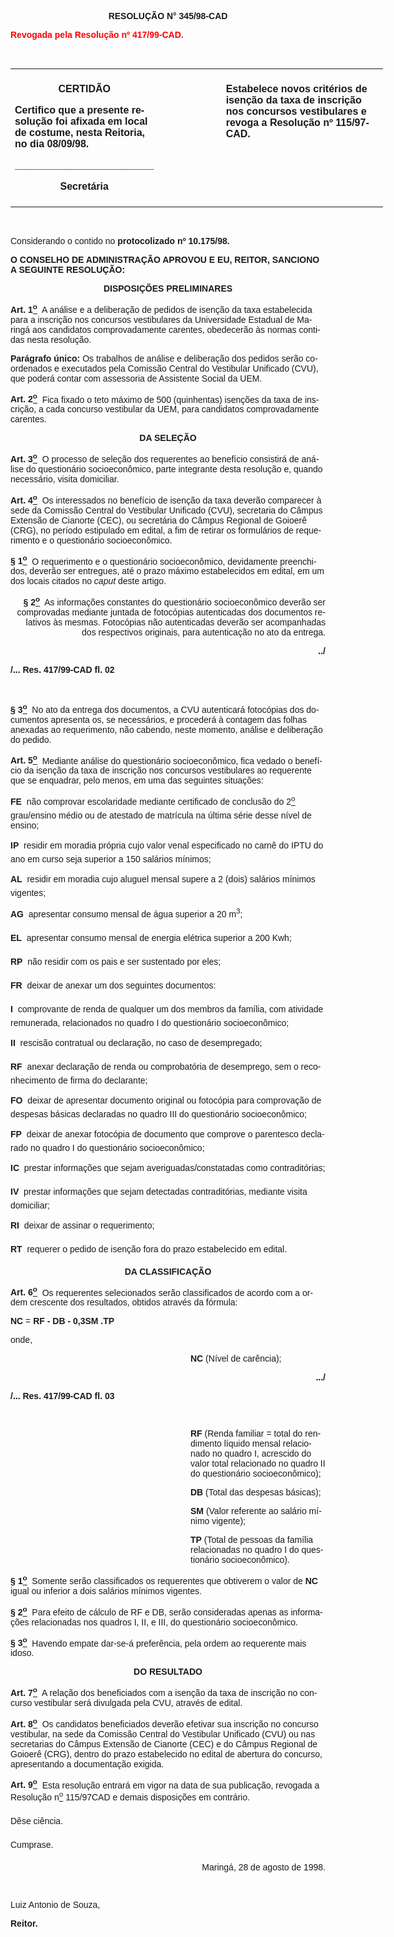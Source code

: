 <body lang=PT-BR style='tab-interval:35.4pt'>

<div class=Section1>

<p align=center style='text-align:center'><b><span style='font-family:Arial'>RESOLUÇÃO
N° 345/98-CAD<o:p></o:p></span></b></p>

<p><b><span style='font-family:Arial;color:red'>Revogada pela Resolução nº
417/99-CAD.<o:p></o:p></span></b></p>

<p><b><span style='font-family:Arial'>&nbsp;<o:p></o:p></span></b></p>

<table border=0 cellspacing=0 cellpadding=0 width=596 style='width:447.0pt;
 mso-cellspacing:0cm;mso-padding-alt:5.25pt 5.25pt 5.25pt 5.25pt'>
 <tr>
  <td width="33%" valign=top style='width:33.0%;padding:5.25pt 5.25pt 5.25pt 5.25pt'>
  <p align=center style='text-align:center'><b><span style='mso-bidi-font-size:
  7.5pt;font-family:Arial'>CERTIDÃO<o:p></o:p></span></b></p>
  <p><b><span style='mso-bidi-font-size:7.5pt;font-family:Arial'>Certifico que
  a presente resolução foi afixada em local de costume, nesta Reitoria, no dia </span></b><b><span
  style='font-family:Arial'>08/09/98</span></b><b><span style='mso-bidi-font-size:
  7.5pt;font-family:Arial'>.<o:p></o:p></span></b></p>
  <p><b><span style='mso-bidi-font-size:7.5pt;font-family:Arial'>_________________________<o:p></o:p></span></b></p>
  <p align=center style='text-align:center'><b><span style='mso-bidi-font-size:
  7.5pt;font-family:Arial'>Secretária</span></b><span style='font-family:Arial'><o:p></o:p></span></p>
  </td>
  <td width="19%" valign=top style='width:19.0%;padding:5.25pt 5.25pt 5.25pt 5.25pt'>
  <p class=MsoNormal><span style='font-size:12.0pt;mso-bidi-font-size:10.0pt;
  font-family:Arial'>&nbsp;</span><span style='font-size:12.0pt;font-family:
  Arial;mso-fareast-font-family:"Arial Unicode MS"'><o:p></o:p></span></p>
  </td>
  <td width="48%" valign=top style='width:48.0%;padding:5.25pt 5.25pt 5.25pt 5.25pt'>
  <p><b><span style='font-family:Arial'>Estabelece novos critérios de isenção
  da taxa de inscrição nos concursos vestibulares e revoga a Resolução nº
  115/97-CAD.</span></b><span style='font-family:Arial'><o:p></o:p></span></p>
  </td>
 </tr>
</table>

<p><span style='font-family:Arial'>&nbsp;<o:p></o:p></span></p>

<p><span style='font-family:Arial'>Considerando o contido no <b>protocolizado
nº 10.175/98.<o:p></o:p></b></span></p>

<p><b><span style='mso-bidi-font-size:13.5pt;font-family:Arial'>O CONSELHO DE
ADMINISTRAÇÃO APROVOU E EU, REITOR, SANCIONO A SEGUINTE RESOLUÇÃO:<o:p></o:p></span></b></p>

<p align=center style='text-align:center'><b><span style='font-family:Arial'>DISPOSIÇÕES
PRELIMINARES<o:p></o:p></span></b></p>

<p><b><span style='font-family:Arial'>Art. 1<u><sup>o</sup></u></span></b><span
style='font-family:Arial'>&nbsp; A análise e a deliberação de pedidos de
isenção da taxa estabelecida para a inscrição nos concursos vestibulares da
Universidade Estadual de Maringá aos candidatos comprovadamente carentes,
obedecerão às normas contidas nesta resolução.<o:p></o:p></span></p>

<p><b><span style='font-family:Arial'>Parágrafo único:</span></b><span
style='font-family:Arial'> Os trabalhos de análise e deliberação dos pedidos
serão coordenados e executados pela Comissão Central do Vestibular Unificado
(CVU), que poderá contar com assessoria de Assistente Social da UEM.<o:p></o:p></span></p>

<p><b><span style='font-family:Arial'>Art. 2<u><sup>o</sup></u></span></b><span
style='font-family:Arial'>&nbsp; Fica fixado o teto máximo de 500 (quinhentas)
isenções da taxa de inscrição, a cada concurso vestibular da UEM, para
candidatos comprovadamente carentes.<o:p></o:p></span></p>

<p align=center style='text-align:center'><b><span style='font-family:Arial'>DA
SELEÇÃO<o:p></o:p></span></b></p>

<p><b><span style='font-family:Arial'>Art. 3<u><sup>o</sup></u></span></b><span
style='font-family:Arial'>&nbsp; O processo de seleção dos requerentes ao
benefício consistirá de análise do questionário socioeconômico, parte
integrante desta resolução e, quando necessário, visita domiciliar.<o:p></o:p></span></p>

<p><b><span style='font-family:Arial'>Art. 4<u><sup>o</sup></u></span></b><span
style='font-family:Arial'>&nbsp; Os interessados no benefício de isenção da
taxa deverão comparecer à sede da Comissão Central do Vestibular Unificado
(CVU), secretaria do Câmpus Extensão de Cianorte (CEC), ou secretária do Câmpus
Regional de Goioerê (CRG), no período estipulado em edital, a fim de retirar os
formulários de requerimento e o questionário socioeconômico.<o:p></o:p></span></p>

<p><b><span style='font-family:Arial'>§&nbsp;1<u><sup>o</sup></u></span></b><span
style='font-family:Arial'>&nbsp; O requerimento e o questionário
socioeconômico, devidamente preenchidos, deverão ser entregues, até o prazo
máximo estabelecidos em edital, em um dos locais citados no <i>caput</i> deste
artigo.<o:p></o:p></span></p>

<p align=right style='text-align:right'><b><span style='font-family:Arial'>§&nbsp;2<u><sup>o</sup></u></span></b><span
style='font-family:Arial'>&nbsp; As informações constantes do questionário
socioeconômico deverão ser comprovadas mediante juntada de fotocópias
autenticadas dos documentos relativos às mesmas. Fotocópias não autenticadas
deverão ser acompanhadas dos respectivos originais, para autenticação no ato da
entrega.<o:p></o:p></span></p>

<p align=right style='text-align:right'><b><span lang=ES-TRAD style='font-family:
Arial;mso-ansi-language:ES-TRAD'>../<o:p></o:p></span></b></p>

<p><b><span lang=ES-TRAD style='font-family:Arial;mso-ansi-language:ES-TRAD'>/...
Res. 417/99-CAD fl. 02<o:p></o:p></span></b></p>

<p><span lang=ES-TRAD style='font-family:Arial;mso-ansi-language:ES-TRAD'>&nbsp;<o:p></o:p></span></p>

<p><b><span style='font-family:Arial'>§&nbsp;3<u><sup>o</sup></u></span></b><span
style='font-family:Arial'>&nbsp; No ato da entrega dos documentos, a CVU
autenticará fotocópias dos documentos apresenta os, se necessários, e procederá
à contagem das folhas anexadas ao requerimento, não cabendo, neste momento,
análise e deliberação do pedido.<o:p></o:p></span></p>

<p><b><span style='font-family:Arial'>Art. 5<u><sup>o</sup></u></span></b><span
style='font-family:Arial'>&nbsp; Mediante análise do questionário
socioeconômico, fica vedado o benefício da isenção da taxa de inscrição nos
concursos vestibulares ao requerente que se enquadrar, pelo menos, em uma das
seguintes situações: <o:p></o:p></span></p>

<p><b><span style='font-family:Arial'>FE</span></b><span style='font-family:
Arial'>&nbsp;&nbsp;não comprovar escolaridade mediante certificado de
conclusão do 2<u><sup>o</sup></u> grau/ensino médio ou de atestado de matrícula
na última série desse nível de ensino; <o:p></o:p></span></p>

<p><b><span style='font-family:Arial'>IP</span></b><span style='font-family:
Arial'>&nbsp;&nbsp;residir em moradia própria cujo valor venal especificado no
carnê do IPTU do ano em curso seja superior a 150 salários mínimos;<o:p></o:p></span></p>

<p><b><span style='font-family:Arial'>AL</span></b><span style='font-family:
Arial'>&nbsp;&nbsp;residir em moradia cujo aluguel mensal supere a 2 (dois)
salários mínimos vigentes;<o:p></o:p></span></p>

<p><b><span style='font-family:Arial'>AG&nbsp;</span></b><span
style='font-family:Arial'>&nbsp;apresentar consumo mensal de água superior a
20 m<sup>3</sup>;<o:p></o:p></span></p>

<p><b><span style='font-family:Arial'>EL</span></b><span style='font-family:
Arial'>&nbsp;&nbsp;apresentar consumo mensal de energia elétrica superior a
200 Kwh;<o:p></o:p></span></p>

<p><b><span style='font-family:Arial'>RP</span></b><span style='font-family:
Arial'>&nbsp;&nbsp;não residir com os pais e ser sustentado por eles;<o:p></o:p></span></p>

<p><b><span style='font-family:Arial'>FR</span></b><span style='font-family:
Arial'>&nbsp;&nbsp;deixar de anexar um dos seguintes documentos:<o:p></o:p></span></p>

<p><b><span style='font-family:Arial'>I</span></b><span style='font-family:
Arial'>&nbsp;&nbsp;comprovante de renda de qualquer um dos membros da família,
com atividade remunerada, relacionados no quadro I do questionário
socioeconômico;<o:p></o:p></span></p>

<p><b><span style='font-family:Arial'>II</span></b><span style='font-family:
Arial'>&nbsp;&nbsp;rescisão contratual ou declaração, no caso de desempregado;<o:p></o:p></span></p>

<p><b><span style='font-family:Arial'>RF</span></b><span style='font-family:
Arial'>&nbsp;&nbsp;anexar declaração de renda ou comprobatória de desemprego,
sem o reconhecimento de firma do declarante;<o:p></o:p></span></p>

<p><b><span style='font-family:Arial'>FO</span></b><span style='font-family:
Arial'>&nbsp;&nbsp;deixar de apresentar documento original ou fotocópia para
comprovação de despesas básicas declaradas no quadro III do questionário
socioeconômico;<o:p></o:p></span></p>

<p><b><span style='font-family:Arial'>FP</span></b><span style='font-family:
Arial'>&nbsp;&nbsp;deixar de anexar fotocópia de documento que comprove o
parentesco declarado no quadro I do questionário socioeconômico;<o:p></o:p></span></p>

<p><b><span style='font-family:Arial'>IC</span></b><span style='font-family:
Arial'>&nbsp;&nbsp;prestar informações que sejam averiguadas/constatadas como
contraditórias;<o:p></o:p></span></p>

<p><b><span style='font-family:Arial'>IV</span></b><span style='font-family:
Arial'>  prestar informações que sejam detectadas contraditórias, mediante
visita domiciliar;<o:p></o:p></span></p>

<p><b><span style='font-family:Arial'>RI</span></b><span style='font-family:
Arial'>&nbsp;&nbsp;deixar de assinar o requerimento;<o:p></o:p></span></p>

<p><b><span style='font-family:Arial'>RT</span></b><span style='font-family:
Arial'>&nbsp;&nbsp;requerer o pedido de isenção fora do prazo estabelecido em
edital.<o:p></o:p></span></p>

<p align=center style='text-align:center'><b><span style='font-family:Arial'>DA
CLASSIFICAÇÃO<o:p></o:p></span></b></p>

<p><b><span style='font-family:Arial'>Art. 6<u><sup>o</sup></u></span></b><span
style='font-family:Arial'>&nbsp; Os requerentes selecionados serão
classificados de acordo com a ordem crescente dos resultados, obtidos através
da fórmula:<o:p></o:p></span></p>

<p><b><span lang=EN-US style='font-family:Arial;mso-ansi-language:EN-US'>NC</span></b><span
lang=EN-US style='font-family:Arial;mso-ansi-language:EN-US'> = <b>RF - DB -
0,3SM .TP<o:p></o:p></b></span></p>

<p><span style='font-family:Arial'>onde,<o:p></o:p></span></p>

<p style='margin-left:216.0pt'><b><span style='font-family:Arial'>NC</span></b><span
style='font-family:Arial'>&nbsp;(Nível de carência); <o:p></o:p></span></p>

<p align=right style='margin-left:216.0pt;text-align:right'><b><span
lang=ES-TRAD style='font-family:Arial;mso-ansi-language:ES-TRAD'>.../<o:p></o:p></span></b></p>

<p><b><span lang=ES-TRAD style='font-family:Arial;mso-ansi-language:ES-TRAD'>/...
Res. 417/99-CAD fl. 03<o:p></o:p></span></b></p>

<p><span lang=ES-TRAD style='font-family:Arial;mso-ansi-language:ES-TRAD'>&nbsp;<o:p></o:p></span></p>

<p style='margin-left:216.0pt'><b><span style='font-family:Arial'>RF</span></b><span
style='font-family:Arial'> (Renda familiar = total do rendimento líquido mensal
relacionado no quadro I, acrescido do valor total relacionado no quadro II do
questionário socioeconômico);<o:p></o:p></span></p>

<p style='margin-left:216.0pt'><b><span style='font-family:Arial'>DB</span></b><span
style='font-family:Arial'> (Total das despesas básicas);<o:p></o:p></span></p>

<p style='margin-left:216.0pt'><b><span style='font-family:Arial'>SM</span></b><span
style='font-family:Arial'> (Valor referente ao salário mínimo vigente);<o:p></o:p></span></p>

<p style='margin-left:216.0pt'><b><span style='font-family:Arial'>TP</span></b><span
style='font-family:Arial'>&nbsp;(Total de pessoas da família relacionadas no
quadro I do questionário socioeconômico).<o:p></o:p></span></p>

<p><b><span style='font-family:Arial'>§&nbsp;1<u><sup>o</sup></u></span></b><span
style='font-family:Arial'>&nbsp; Somente serão classificados os requerentes que
obtiverem o valor de <b>NC</b> igual ou inferior a dois salários mínimos
vigentes.<o:p></o:p></span></p>

<p><b><span style='font-family:Arial'>§&nbsp;2<u><sup>o</sup></u></span></b><span
style='font-family:Arial'>&nbsp; Para efeito de cálculo de RF e DB, serão
consideradas apenas as informações relacionadas nos quadros I, II, e III, do
questionário socioeconômico.<o:p></o:p></span></p>

<p><b><span style='font-family:Arial'>§&nbsp;3<u><sup>o</sup></u></span></b><span
style='font-family:Arial'>&nbsp; Havendo empate dar-se-á preferência, pela
ordem ao requerente mais idoso.<o:p></o:p></span></p>

<p align=center style='text-align:center'><b><span style='font-family:Arial'>DO
RESULTADO<o:p></o:p></span></b></p>

<p><b><span style='font-family:Arial'>Art.&nbsp;7<u><sup>o</sup></u></span></b><span
style='font-family:Arial'>&nbsp; A relação dos beneficiados com a isenção da
taxa de inscrição no concurso vestibular será divulgada pela CVU, através de
edital.<o:p></o:p></span></p>

<p><b><span style='font-family:Arial'>Art.&nbsp;8<u><sup>o</sup></u></span></b><span
style='font-family:Arial'>&nbsp; Os candidatos beneficiados deverão efetivar
sua inscrição no concurso vestibular, na sede da Comissão Central do Vestibular
Unificado (CVU) ou nas secretarias do Câmpus Extensão de Cianorte (CEC) e do
Câmpus Regional de Goioerê (CRG), dentro do prazo estabelecido no edital de
abertura do concurso, apresentando a documentação exigida.<o:p></o:p></span></p>

<p><b><span style='font-family:Arial'>Art.&nbsp;9<u><sup>o</sup></u></span></b><span
style='font-family:Arial'>&nbsp; Esta resolução entrará em vigor na data de sua
publicação, revogada a Resolução n<u><sup>o</sup></u> 115/97CAD e demais
disposições em contrário. <o:p></o:p></span></p>

<p><span style='font-family:Arial'>Dêse ciência.<o:p></o:p></span></p>

<p><span style='font-family:Arial'>Cumprase.<o:p></o:p></span></p>

<p align=right style='text-align:right'><span style='font-family:Arial'>Maringá,
28 de agosto de 1998.<o:p></o:p></span></p>

<p align=right style='text-align:right'><span style='font-family:Arial'>&nbsp;<o:p></o:p></span></p>

<p><span lang=ES-TRAD style='font-family:Arial;mso-ansi-language:ES-TRAD'>Luiz
Antonio de Souza,<o:p></o:p></span></p>

<p><b><span style='font-family:Arial'>Reitor.<o:p></o:p></span></b></p>

<p class=MsoNormal><span style='font-size:12.0pt;mso-bidi-font-size:10.0pt;
font-family:Arial'><![if !supportEmptyParas]>&nbsp;<![endif]><o:p></o:p></span></p>

</div>

</body>
